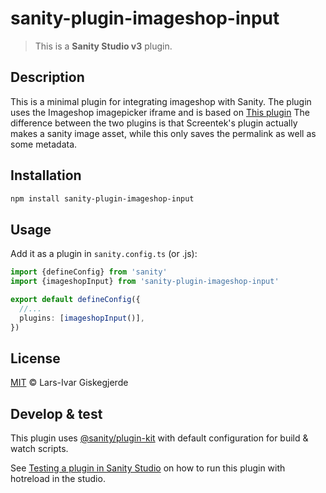# sanity-plugin-imageshop-input

> This is a **Sanity Studio v3** plugin.

## Description
This is a minimal plugin for integrating imageshop with Sanity. The plugin uses the Imageshop imagepicker iframe and is based on [This plugin](https://github.com/screentek/Sanity)
The difference between the two plugins is that Screentek's plugin actually makes a sanity image asset, while this only saves the permalink as well as some metadata.

## Installation

```sh
npm install sanity-plugin-imageshop-input
```

## Usage

Add it as a plugin in `sanity.config.ts` (or .js):

```ts
import {defineConfig} from 'sanity'
import {imageshopInput} from 'sanity-plugin-imageshop-input'

export default defineConfig({
  //...
  plugins: [imageshopInput()],
})
```

## License

[MIT](LICENSE) © Lars-Ivar Giskegjerde

## Develop & test

This plugin uses [@sanity/plugin-kit](https://github.com/sanity-io/plugin-kit)
with default configuration for build & watch scripts.

See [Testing a plugin in Sanity Studio](https://github.com/sanity-io/plugin-kit#testing-a-plugin-in-sanity-studio)
on how to run this plugin with hotreload in the studio.
